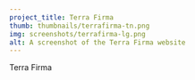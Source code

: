 ```yaml
---
project_title: Terra Firma 
thumb: thumbnails/terrafirma-tn.png
img: screenshots/terrafirma-lg.png
alt: A screenshot of the Terra Firma website
---
```


Terra Firma